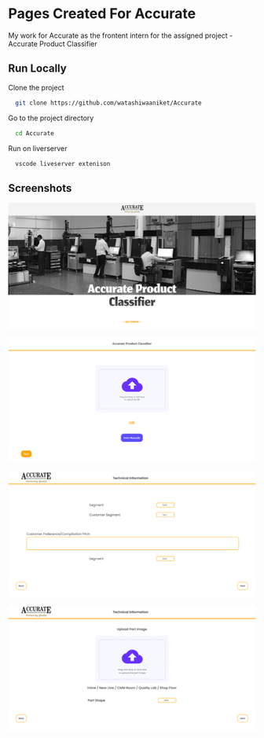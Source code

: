 
# Pages Created For Accurate

My work for Accurate as the frontent intern for the assigned project - Accurate Product Classifier




## Run Locally

Clone the project

```bash
  git clone https://github.com/watashiwaaniket/Accurate
```

Go to the project directory

```bash
  cd Accurate
```

Run on liverserver

```bash
  vscode liveserver extenison
```


## Screenshots

![App Screenshot](https://github.com/watashiwaaniket/Accurate/blob/master/screenshots/0.png)

![App Screenshot](https://github.com/watashiwaaniket/Accurate/blob/master/screenshots/1.png)

![App Screenshot](https://github.com/watashiwaaniket/Accurate/blob/master/screenshots/2.png)

![App Screenshot](https://github.com/watashiwaaniket/Accurate/blob/master/screenshots/3.png)
